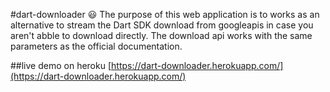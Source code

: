 #dart-downloader 😃
The purpose of this web application is to works as an alternative to stream the Dart SDK download from googleapis in case you aren't abble to download directly.
The download api works with the same parameters as the official documentation.

##live demo on heroku
[https://dart-downloader.herokuapp.com/](https://dart-downloader.herokuapp.com/)
